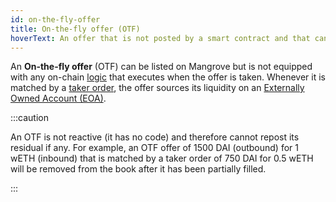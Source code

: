```yaml
---
id: on-the-fly-offer
title: On-the-fly offer (OTF)
hoverText: An offer that is not posted by a smart contract and that can only source liquidity from an EOA.
---
```


An **On-the-fly offer** (OTF) can be listed on Mangrove but is not equipped with any on-chain [logic](../contracts/technical-references/taking-and-making-offers/reactive-offer/README.md) that executes when the offer is taken. Whenever it is matched by a [taker order](contracts/explanations/offer-taker.md#taking-offers), the offer sources its liquidity on an [Externally Owned Account (EOA)](#externally-owned-account-eoa).

:::caution

An OTF is not reactive (it has no code) and therefore cannot repost its residual if any. For example, an OTF offer of 1500 DAI (outbound) for 1 wETH (inbound) that is matched by a taker order of 750 DAI for 0.5 wETH will be removed from the book after it has been partially filled.

:::